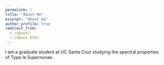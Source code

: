 ```yaml
---
permalink: /
title: "About Me"
excerpt: "About me"
author_profile: true
redirect_from: 
  - /about/
  - /about.html
---
```


I am a graduate student at UC Santa Cruz studying the spectral properties of Type Ia Supernovae.

<!-- How did I get here?

Way back in my middle school years I remember a night out with my closest friends. We decided to take a shortcut through the woods back home, but little did we know, my friend's dad was waiting to scare the crap out of us. He did his best impression of a bear and we all scattered in terror. Running through the woods with no light, I eventually hit my head on a tree branch and was knocked flat on my back. Time stood still for a second and I remember gazing at the twinkling of the stars through the tree canopy. I took a moment and thought... "Wow... my head really hurts." 

Years later, I ended up getting a degree in engineering and using that to pursue a career in astronomy. Most people in academia will at some point question why they decided to take such an arduous path. You really have to love what you do. 

This gets me thinking. I am still here and looking for more, so I must really love what I do. I often think the reason for this is having the priviledge to spend every day following my own curiosity. But, I would be lying if "minor brain trauma as an adolescent" wasn't also a damn good explanation. -->